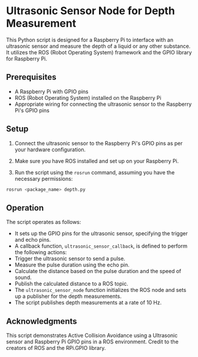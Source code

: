 # Ultrasonic Sensor Node for Depth Measurement

This Python script is designed for a Raspberry Pi to interface with an ultrasonic sensor and measure the depth of a liquid or any other substance. It utilizes the ROS (Robot Operating System) framework and the GPIO library for Raspberry Pi.

## Prerequisites

- A Raspberry Pi with GPIO pins
- ROS (Robot Operating System) installed on the Raspberry Pi
- Appropriate wiring for connecting the ultrasonic sensor to the Raspberry Pi's GPIO pins

## Setup

1. Connect the ultrasonic sensor to the Raspberry Pi's GPIO pins as per your hardware configuration.

2. Make sure you have ROS installed and set up on your Raspberry Pi.

3. Run the script using the `rosrun` command, assuming you have the necessary permissions:
```bash
rosrun <package_name> depth.py
```


## Operation

The script operates as follows:

- It sets up the GPIO pins for the ultrasonic sensor, specifying the trigger and echo pins.
- A callback function, `ultrasonic_sensor_callback`, is defined to perform the following actions:
- Trigger the ultrasonic sensor to send a pulse.
- Measure the pulse duration using the echo pin.
- Calculate the distance based on the pulse duration and the speed of sound.
- Publish the calculated distance to a ROS topic.
- The `ultrasonic_sensor_node` function initializes the ROS node and sets up a publisher for the depth measurements.
- The script publishes depth measurements at a rate of 10 Hz.

## Acknowledgments
This script demonstrates Active Collision Avoidance using a Ultrasonic sensor and Raspberry Pi GPIO pins in a ROS environment. Credit to the creators of ROS and the RPi.GPIO library.
